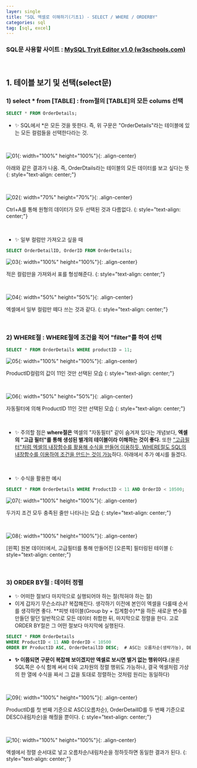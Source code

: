 ```yaml
---
layer: single
title: "SQL 엑셀로 이해하기(기초1) - SELECT / WHERE / ORDERBY"
categories: sql
tag: [sql, excel]
---
```


### SQL문 사용할 사이트 : [MySQL Tryit Editor v1.0 (w3schools.com)](https://www.w3schools.com/mysql/trymysql.asp?filename=trysql_select_all)

<br/>

## 1. 테이블 보기 및 선택(select문)
### 1) select * from [TABLE] : from절의 [TABLE]의 모든 colums 선택
```sql
SELECT * FROM OrderDetails;
```

- ✨ SQL에서 *은 모든 것을 뜻한다. 즉, 위 구문은 "OrderDetails"라는 테이블에 있는 모든 컬럼들을 선택한다라는 것.

<br/>

![01](/assets/images/2024-01-17-sql_001_1.png){: width="100%" height="100%"}{: .align-center}


아래와 같은 결과가 나옴. 즉, OrderDtails라는 테이블의 모든 데이터를 보고 싶다는 뜻
{: style="text-align: center;"}

<br/>

![02](/assets/images/2024-01-17-sql_001_2.png){: width="70%" height="70%"}{: .align-center}

Ctrl+A를 통해 원형의 데이터가 모두 선택된 것과 다름없다.
{: style="text-align: center;"}

<br/>

- ✨ 일부 컬럼만 가져오고 싶을 때
```sql
SELECT OrderDetailID, OrderID FROM OrderDetails;
```

![03](/assets/images/2024-01-17-sql_001_3.png){: width="100%" height="100%"}{: .align-center}

적은 컬럼만을 가져와서 표를 형성해준다.
{: style="text-align: center;"}

<br/>

![04](/assets/images/2024-01-17-sql_001_4.png){: width="50%" height="50%"}{: .align-center}

엑셀에서 일부 컬럼만 떼다 쓰는 것과 같다.
{: style="text-align: center;"}

<br/>

### 2) WHERE절 : WHERE절에 조건을 적어 "filter"를 하여 선택

```sql
SELECT * FROM OrderDetails WHERE productID = 11;
```

![05](/assets/images/2024-01-17-sql_001_5.png){: width="100%" height="100%"}{: .align-center}

ProductID컬럼의 값이 11인 것만 선택된 모습
{: style="text-align: center;"}

<br/>

![06](/assets/images/2024-01-17-sql_001_6.png){: width="50%" height="50%"}{: .align-center}

자동필터에 의해 ProductID 11인 것만 선택된 모습
{: style="text-align: center;"}

<br/>

- ✨ 주의할 점은 **where절은** 엑셀의 "자동필터" 같이 숨겨져 있다는 개념보다, **엑셀의 "고급 필터"를 통해 생성된 별개의 테이블이라 이해하는 것이 좋다.** 또한 <u>"고급필터"처럼 엑셀의 내장함수를 활용해 수식을 만들어 이용하듯, WHERE절도 SQL의 내장함수를 이용하여 조건을 만드는 것이 가능</u>하다. 아래에서 추가 예시를 들겠다.

<br/>

- ✨ 수식을 활용한 예시
```sql
SELECT * FROM OrderDetails WHERE ProductID < 11 AND OrderID < 10500;
```

![07](/assets/images/2024-01-17-sql_001_7.png){: width="100%" height="100%"}{: .align-center}

두가지 조건 모두 충족된 줄만 나타나는 모습
{: style="text-align: center;"}

<br/>

![08](/assets/images/2024-01-17-sql_001_8.png){: width="100%" height="100%"}{: .align-center}

[왼쪽] 원본 데이터에서, 고급필터를 통해 만들어진 [오른쪽] 필터링된 테이블
{: style="text-align: center;"}

<br/>

### 3) ORDER BY절 : 데이터 정렬
- ✨ 어떠한 절보다 마지막으로 실행되어야 하는 절(적혀야 하는 절)
- 이게 갑자기 무슨소리냐? 복잡해진다. 생각하기 이전에 본인이 엑셀을 다룰때 순서를 생각하면 좋다. **피벗 테이블(Group by + 집계함수)**을 하든 새로운 변수를 만들던 말던 일반적으로 모든 데이터 취합한 뒤, 마지막으로 정렬을 한다. 고로 ORDER BY절은 그 어떤 절보다 마지막에 실행된다.

```sql
SELECT * FROM OrderDetails
WHERE ProductID < 11 AND OrderID < 10500
ORDER BY ProductID ASC, OrderDetailID DESC;  # ASC는 오름차순(생략가능), DESC는 내림차순
```

- **✨ 이쯤되면 구문이 복잡해 보이겠지만 엑셀로 보시면 별거 없는 행위이다.**(물론 SQL쪽은 수식 함께 써서 더욱 고차원의 정렬 행위도 가능하나, 결국 엑셀처럼 가상의 한 열에 수식을 짜서 그 값을 토대로 정렬하는 것처럼 원리는 동일하다)

<br/>

![09](/assets/images/2024-01-17-sql_001_9.png){: width="100%" height="100%"}{: .align-center}

ProductID를 첫 번째 기준으로 ASC(오름차순), OrderDetailID를 두 번째 기준으로 DESC(내림차순)을 해줬을 뿐이다.
{: style="text-align: center;"}

<br/>

![10](/assets/images/2024-01-17-sql_001_10.png){: width="100%" height="100%"}{: .align-center}

엑셀에서 정렬 순서대로 넣고 오름차순/내림차순을 정하듯하면 동일한 결과가 된다.
{: style="text-align: center;"}